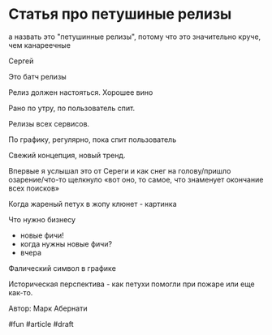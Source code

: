 # Статья про петушиные релизы

>
а назвать это "петушинные релизы", потому что это значительно круче, чем канареечные

Сергей


Это батч релизы

Релиз должен настояться. Хорошее вино 

Рано по утру, по пользователь спит.

Релизы всех сервисов.

По графику, регулярно, пока спит пользователь 

  

Свежий концепция, новый тренд.

  

Впервые я услышал это от Сереги и как снег на голову/пришло озарение/что-то щелкнуло «вот оно, то самое, что знаменует окончание всех поисков»

  

Когда жареный петух в жопу клюнет - картинка

  

Что нужно бизнесу 

- новые фичи!
- когда нужны новые фичи?
- вчера

  

Фалический символ в графике

  

Историческая перспектива - как петухи помогли при пожаре или еще как-то.

  

Автор: Марк Абернати

#fun #article
#draft